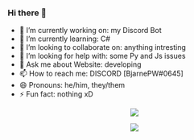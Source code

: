 ### Hi there 👋
- 🔭 I’m currently working on: my Discord Bot
- 🌱 I’m currently learning: C# 
- 👯 I’m looking to collaborate on: anything intresting
- 🤔 I’m looking for help with: some Py and Js issues
- 💬 Ask me about Website: developing
- 📫 How to reach me: DISCORD [BjarnePW#0645]
- 😄 Pronouns: he/him, they/them
- ⚡ Fun fact: nothing xD

<p align="center">
    <img src="https://github-readme-stats.vercel.app/api?username=BjarnePW&show_icons=true&theme=synthwave"/>
</p>

<p align="center">
    <img src="https://github-readme-stats.vercel.app/api/top-langs/?username=BjarnePW&theme=synthwave&langs_count=10&layout=compact"/>
</p>

